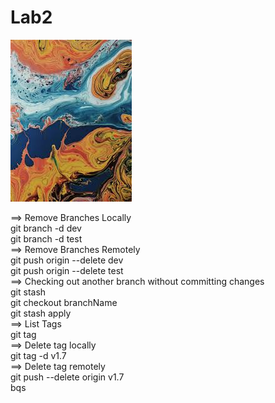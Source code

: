 # Lab2
![Test Img](/img.jpeg)

==> Remove Branches Locally <br>
git branch -d dev <br>
git branch -d test <br>
==> Remove Branches Remotely <br>
git push origin --delete dev <br>
git push origin --delete test <br>
==> Checking out another branch without committing changes <br>
git stash <br>
git checkout branchName <br>
git stash apply <br>
==> List Tags <br>
git tag <br>
==> Delete tag locally <br>
git tag -d v1.7 <br>
==> Delete tag remotely <br>
git push --delete origin v1.7 <br>
bqs